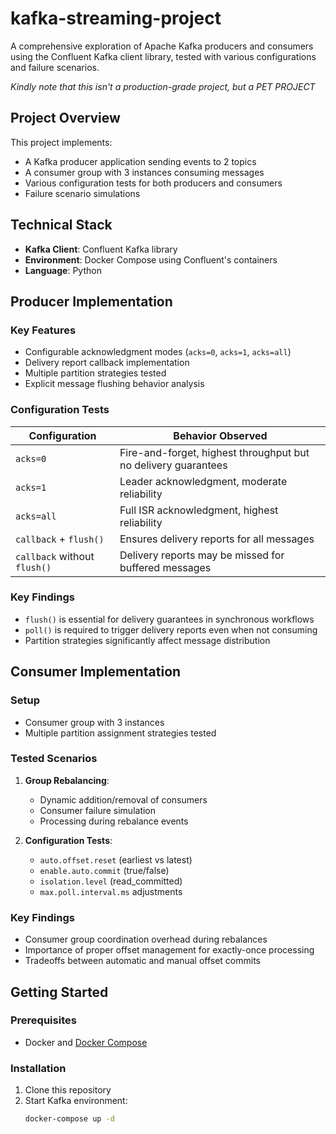 # kafka-streaming-project

A comprehensive exploration of Apache Kafka producers and consumers using the Confluent Kafka client library, tested with various configurations and failure scenarios.

*Kindly note that this isn't a production-grade project, but a PET PROJECT*

## Project Overview

This project implements:
- A Kafka producer application sending events to 2 topics
- A consumer group with 3 instances consuming messages
- Various configuration tests for both producers and consumers
- Failure scenario simulations

## Technical Stack

- **Kafka Client**: Confluent Kafka library
- **Environment**: Docker Compose using Confluent's containers
- **Language**: Python

## Producer Implementation

### Key Features
- Configurable acknowledgment modes (`acks=0`, `acks=1`, `acks=all`)
- Delivery report callback implementation
- Multiple partition strategies tested
- Explicit message flushing behavior analysis

### Configuration Tests
| Configuration | Behavior Observed |
|--------------|-------------------|
| `acks=0` | Fire-and-forget, highest throughput but no delivery guarantees |
| `acks=1` | Leader acknowledgment, moderate reliability |
| `acks=all` | Full ISR acknowledgment, highest reliability |
| `callback` + `flush()` | Ensures delivery reports for all messages |
| `callback` without `flush()` | Delivery reports may be missed for buffered messages |

### Key Findings
- `flush()` is essential for delivery guarantees in synchronous workflows
- `poll()` is required to trigger delivery reports even when not consuming
- Partition strategies significantly affect message distribution

## Consumer Implementation

### Setup
- Consumer group with 3 instances
- Multiple partition assignment strategies tested

### Tested Scenarios
1. **Group Rebalancing**:
   - Dynamic addition/removal of consumers
   - Consumer failure simulation
   - Processing during rebalance events

2. **Configuration Tests**:
   - `auto.offset.reset` (earliest vs latest)
   - `enable.auto.commit` (true/false)
   - `isolation.level` (read_committed)
   - `max.poll.interval.ms` adjustments

### Key Findings
- Consumer group coordination overhead during rebalances
- Importance of proper offset management for exactly-once processing
- Tradeoffs between automatic and manual offset commits

## Getting Started

### Prerequisites
- Docker and [Docker Compose](https://github.com/confluentinc/cp-all-in-one/blob/7.9.0-post/cp-all-in-one/docker-compose.yml)

### Installation
1. Clone this repository
2. Start Kafka environment:
   ```bash
   docker-compose up -d
